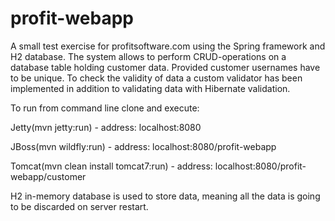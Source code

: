 # profit-webapp
A small test exercise for profitsoftware.com using the Spring framework and H2 database.
The system allows to perform CRUD-operations on a database table holding customer data.
Provided customer usernames have to be unique. To check the validity of data a custom validator has been implemented in addition to validating data with Hibernate validation.

To run from command line clone and execute:

Jetty(mvn jetty:run) - address: localhost:8080

JBoss(mvn wildfly:run) - address: localhost:8080/profit-webapp

Tomcat(mvn clean install tomcat7:run) - address: localhost:8080/profit-webapp/customer

H2 in-memory database is used to store data, meaning all the data is going to be discarded on server restart.
